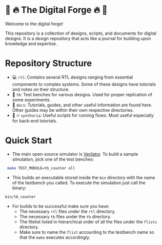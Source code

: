 # :european_castle: :fire: The Digital Forge :fire: :european_castle:

 Welcome to the digital forge! 

This repository is a collection of designs, scripts, and documents for digital designs.
It is a design repository that acts like a journal for building upon knowledge and expertise.

# Repository Structure

- :computer: `rtl`: Contains several RTL designs ranging from essential components to complex systems. Some of these designs have tutorials and notes on their structure.
- :wrench: `tb`: Test benches for various designs. Used for proper replication of some experiments.
- :blue_book: `docs`: Tutorials, guides, and other useful information are found here. Other guides may be within their own respective directories.
- :hammer: :fire: `synthoria`: Useful scripts for running flows. Most useful especially for back-end tutorials.

# Quick Start

- The main open-source simulator is [Verilator](https://www.veripool.org/verilator/). To build a sample simulation, pick one of the test benches:

```bash
 make TEST_MODULE=tb_counter all
```

- This builds an executable stored inside the `bin` directory with the name of the testbench you called. To execute the simulation just call the binary:

```bash
bin/tb_counter
```

- For builds to be successful make sure you have:
    - The necessary `rtl` files under the `rtl` directory.
    - The necessary `tb` files under the `tb` directory.
    - The filelist listed in hierarchical order of all the files under the `flists` directory.
    - Make sure to name the `flist` accourding to the testbench name so that the `make` executes accordingly.